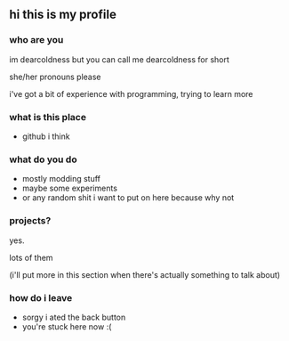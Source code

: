 ## hi this is my profile

### who are you 
im dearcoldness but you can call me dearcoldness for short

she/her pronouns please

i've got a bit of experience with programming, trying to learn more

### what is this place
- github i think

### what do you do
- mostly modding stuff
- maybe some experiments
- or any random shit i want to put on here because why not

### projects?
yes.

lots of them

(i'll put more in this section when there's actually something to talk about)

### how do i leave
- sorgy i ated the back button
- you're stuck here now :(
